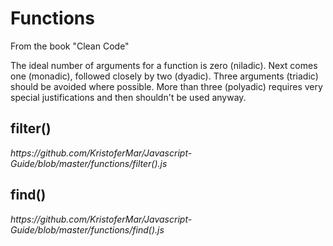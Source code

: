 <h1>Functions</h1>

From the book "Clean Code"<br>

<p>The ideal number of arguments for a function is zero (niladic). Next comes one (monadic), followed closely by two (dyadic). Three arguments (triadic) should be avoided where possible. More than three (polyadic) requires very special justifications and then shouldn't be used anyway. </p>

<h2>filter()</h2>
<i>https://github.com/KristoferMar/Javascript-Guide/blob/master/functions/filter().js</i>

<h2>find()</h2>
<i>https://github.com/KristoferMar/Javascript-Guide/blob/master/functions/find().js</i>
